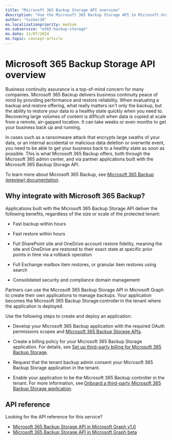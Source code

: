 ```yaml
---
title: "Microsoft 365 Backup Storage API overview"
description: "Use the Microsoft 365 Backup Storage API in Microsoft Graph to integrate with Microsoft 365 Backup."
author: "tushar20"
ms.localizationpriority: medium
ms.subservice: "m365-backup-storage"
ms.date: 11/07/2024
ms.topic: concept-article
---
```


# Microsoft 365 Backup Storage API overview

Business continuity assurance is a top-of-mind concern for many companies. Microsoft 365 Backup delivers business continuity peace of mind by providing performance and restore reliability. When evaluating a backup and restore offering, what really matters isn't only the backup, but the ability to restore your data to a healthy state quickly when you need to. Recovering large volumes of content is difficult when data is copied at scale from a remote, air-gapped location. It can take weeks or even months to get your business back up and running.

In cases such as a ransomware attack that encrypts large swaths of your data, or an internal accidental or malicious data deletion or overwrite event, you need to be able to get your business back to a healthy state as soon as possible. This is what Microsoft 365 Backup offers, both through the Microsoft 365 admin center, and via partner applications built with the Microsoft 365 Backup Storage API.

To learn more about Microsoft 365 Backup, see [Microsoft 365 Backup (preview) documentation](/microsoft-365/backup/backup-overview?view=o365-worldwide).

## Why integrate with Microsoft 365 Backup?

Applications built with the Microsoft 365 Backup Storage API deliver the following benefits, regardless of the size or scale of the protected tenant:

- Fast backup within hours

- Fast restore within hours  

- Full SharePoint site and OneDrive account restore fidelity, meaning the site and OneDrive are restored to their exact state at specific prior points in time via a rollback operation

- Full Exchange mailbox item restores, or granular item restores using search

- Consolidated security and compliance domain management

Partners can use the Microsoft 365 Backup Storage API in Microsoft Graph to create their own applications to manage backups. Your application becomes the Microsoft 365 Backup Storage controller in the tenant where the application is deployed.

Use the following steps to create and deploy an application:

- Develop your Microsoft 365 Backup application with the required OAuth permissions scopes and [Microsoft 365 Backup Storage APIs](/graph/api/resources/backuprestoreroot).

- Create a billing policy for your Microsoft 365 Backup Storage application. For details, see [Set up third-party billing for Microsoft 365 Backup Storage](/microsoft-365/backup/storage/backup-3p-billing?view=o365-worldwide).

- Request that the tenant backup admin consent your Microsoft 365 Backup Storage application in the tenant.

- Enable your application to be the Microsoft 365 Backup controller in the tenant. For more information, see [Onboard a third-party Microsoft 365 Backup Storage application](/microsoft-365/backup/storage/backup-3p-lifecycle?view=o365-worldwide#onboard-a-third-party-microsoft-365-backup-storage-application).

## API reference

Looking for the API reference for this service?

- [Microsoft 365 Backup Storage API in Microsoft Graph v1.0](/graph/api/resources/backuprestoreroot?view=graph-rest-1.0&preserve-view=true)
- [Microsoft 365 Backup Storage API in Microsoft Graph beta](/graph/api/resources/backuprestoreroot?view=graph-rest-beta&preserve-view=true)
